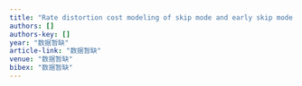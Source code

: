 ```yaml
---
title: "Rate distortion cost modeling of skip mode and early skip mode selection for H. 264/MPEG-4 AVC"
authors: []
authors-key: []
year: "数据暂缺"
article-link: "数据暂缺"
venue: "数据暂缺"
bibex: "数据暂缺"
---
```

